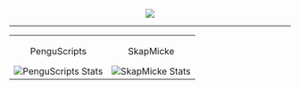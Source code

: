 <p align="center">
  <a href="https://git.io/typing-svg">
    <img src="https://readme-typing-svg.demolab.com?font=Fira+Code&pause=1000&color=FFFFFF&center=true&vCenter=true&random=false&width=435&lines=Welcome+to+Pengu+Skap+Development!;Enjoy!">
  </a>
</p>

---

<table align="center">
  <tr>
    <td align="center">
      <p>PenguScripts</p>
      <img src="https://github-readme-stats.vercel.app/api?username=Penguscript&theme=dark&show_icons=true&hide_border=true&count_private=true&card_width=500" alt="PenguScripts Stats">
    </td>
    <td align="center">
      <p>SkapMicke</p>
      <img src="https://github-readme-stats.vercel.app/api?username=SkapMicke&theme=dark&show_icons=true&hide_border=true&count_private=true&card_width=500" alt="SkapMicke Stats">
    </td>
  </tr>
</table>
